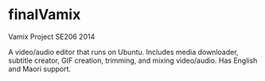 # finalVamix
Vamix Project SE206 2014

A video/audio editor that runs on Ubuntu.
Includes media downloader, subtitle creator, GIF creation, trimming, and mixing video/audio.
Has English and Maori support.
